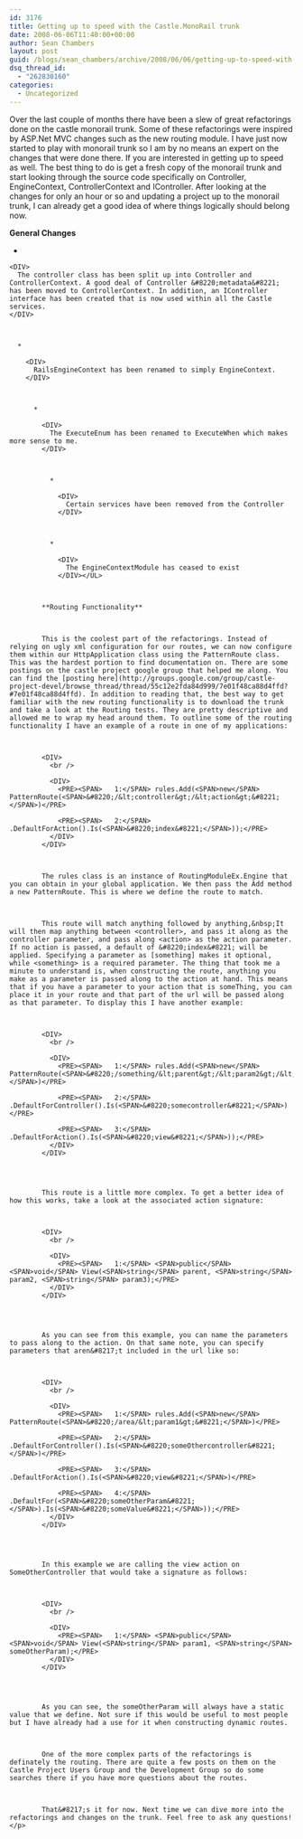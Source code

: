 ```yaml
---
id: 3176
title: Getting up to speed with the Castle.MonoRail trunk
date: 2008-06-06T11:40:00+00:00
author: Sean Chambers
layout: post
guid: /blogs/sean_chambers/archive/2008/06/06/getting-up-to-speed-with-the-castle-monorail-trunk.aspx
dsq_thread_id:
  - "262830160"
categories:
  - Uncategorized
---
```

Over the last couple of months there have been a slew of great refactorings done on the castle monorail trunk. Some of these refactorings were inspired by ASP.Net MVC changes such as the new routing module. I have just now started to play with monorail trunk so I am by no means an expert on the changes that were done there. If you are interested in getting up to speed as well. The best thing to do is get a fresh copy of the monorail trunk and start looking through the source code specifically on Controller, EngineContext, ControllerContext and IController. After looking at the changes for only an hour or so and updating a project up to the monorail trunk, I can already get a good idea of where things logically should belong now.


  


**General Changes**


  



  


  * 
  
    <DIV>
      The controller class has been split up into Controller and ControllerContext. A good deal of Controller &#8220;metadata&#8221; has been moved to ControllerContext. In addition, an IController interface has been created that is now used within all the Castle services.
    </DIV>
    
    
  
      * 
  
        <DIV>
          RailsEngineContext has been renamed to simply EngineContext.
        </DIV>
        
        
  
          * 
  
            <DIV>
              The ExecuteEnum has been renamed to ExecuteWhen which makes more sense to me.
            </DIV>
            
            
  
              * 
  
                <DIV>
                  Certain services have been removed from the Controller
                </DIV>
            
            
  
              * 
  
                <DIV>
                  The EngineContextModule has ceased to exist
                </DIV></UL>
            
            
  
            **Routing Functionality**
            
            
  
            This is the coolest part of the refactorings. Instead of relying on ugly xml configuration for our routes, we can now configure them within our HttpApplication class using the PatternRoute class. This was the hardest portion to find documentation on. There are some postings on the castle project google group that helped me along. You can find the [posting here](http://groups.google.com/group/castle-project-devel/browse_thread/thread/55c12e2fda84d999/7e01f48ca88d4ffd?#7e01f48ca88d4ffd). In addition to reading that, the best way to get familiar with the new routing functionality is to download the trunk and take a look at the Routing tests. They are pretty descriptive and allowed me to wrap my head around them. To outline some of the routing functionality I have an example of a route in one of my applications:
            
            
  
            <DIV>
              <br /> 
              
              <DIV>
                <PRE><SPAN>   1:</SPAN> rules.Add(<SPAN>new</SPAN> PatternRoute(<SPAN>&#8220;/&lt;controller&gt;/&lt;action&gt;&#8221;</SPAN>)</PRE>
                
                <PRE><SPAN>   2:</SPAN>     .DefaultForAction().Is(<SPAN>&#8220;index&#8221;</SPAN>));</PRE>
              </DIV>
            </DIV>
            
            
  
            The rules class is an instance of RoutingModuleEx.Engine that you can obtain in your global application. We then pass the Add method a new PatternRoute. This is where we define the route to match.
            
            
  
            This route will match anything followed by anything,&nbsp;It will then map anything between <controller>, and pass it along as the controller parameter, and pass along <action> as the action parameter. If no action is passed, a default of &#8220;index&#8221; will be applied. Specifying a parameter as [something] makes it optional, while <something> is a required parameter. The thing that took me a minute to understand is, when constructing the route, anything you make as a parameter is passed along to the action at hand. This means that if you have a parameter to your action that is someThing, you can place it in your route and that part of the url will be passed along as that parameter. To display this I have another example:
            
            
  
            <DIV>
              <br /> 
              
              <DIV>
                <PRE><SPAN>   1:</SPAN> rules.Add(<SPAN>new</SPAN> PatternRoute(<SPAN>&#8220;/something/&lt;parent&gt;/&lt;param2&gt;/&lt;param3&gt;/&#8221;</SPAN>)</PRE>
                
                <PRE><SPAN>   2:</SPAN>     .DefaultForController().Is(<SPAN>&#8220;somecontroller&#8221;</SPAN>)</PRE>
                
                <PRE><SPAN>   3:</SPAN>     .DefaultForAction().Is(<SPAN>&#8220;view&#8221;</SPAN>));</PRE>
              </DIV>
            </DIV>
            
            
  
              
            This route is a little more complex. To get a better idea of how this works, take a look at the associated action signature:
            
            
  
            <DIV>
              <br /> 
              
              <DIV>
                <PRE><SPAN>   1:</SPAN> <SPAN>public</SPAN> <SPAN>void</SPAN> View(<SPAN>string</SPAN> parent, <SPAN>string</SPAN> param2, <SPAN>string</SPAN> param3);</PRE>
              </DIV>
            </DIV>
            
            
  
              
            As you can see from this example, you can name the parameters to pass along to the action. On that same note, you can specify parameters that aren&#8217;t included in the url like so:
            
            
  
            <DIV>
              <br /> 
              
              <DIV>
                <PRE><SPAN>   1:</SPAN> rules.Add(<SPAN>new</SPAN> PatternRoute(<SPAN>&#8220;/area/&lt;param1&gt;&#8221;</SPAN>)</PRE>
                
                <PRE><SPAN>   2:</SPAN>     .DefaultForController().Is(<SPAN>&#8220;someOthercontroller&#8221;</SPAN>)</PRE>
                
                <PRE><SPAN>   3:</SPAN>     .DefaultForAction().Is(<SPAN>&#8220;view&#8221;</SPAN>)</PRE>
                
                <PRE><SPAN>   4:</SPAN>     .DefaultFor(<SPAN>&#8220;someOtherParam&#8221;</SPAN>).Is(<SPAN>&#8220;someValue&#8221;</SPAN>));</PRE>
              </DIV>
            </DIV>
            
            
  
              
            In this example we are calling the view action on SomeOtherController that would take a signature as follows:
            
            
  
            <DIV>
              <br /> 
              
              <DIV>
                <PRE><SPAN>   1:</SPAN> <SPAN>public</SPAN> <SPAN>void</SPAN> View(<SPAN>string</SPAN> param1, <SPAN>string</SPAN> someOtherParam);</PRE>
              </DIV>
            </DIV>
            
            
  
              
            As you can see, the someOtherParam will always have a static value that we define. Not sure if this would be useful to most people but I have already had a use for it when constructing dynamic routes.
            
            
  
            One of the more complex parts of the refactorings is definately the routing. There are quite a few posts on them on the Castle Project Users Group and the Development Group so do some searches there if you have more questions about the routes.
            
            
  
            That&#8217;s it for now. Next time we can dive more into the refactorings and changes on the trunk. Feel free to ask any questions!</p>